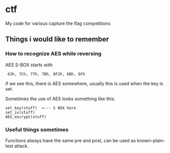 # ctf
My code for various capture the flag competitions

## Things i would like to remember

### How to recognize AES while reversing

AES S-BOX starts with

```
 63h, 7Ch, 77h, 7Bh, 0F2h, 6Bh, 6Fh
```

if we see this, there is AES somewhere, usually this is used when the key is set.

Sometimes the use of AES looks something like this:
```
set_key(stuff)  <--- S BOX here   
set_iv(stuff)
AES_encrypt(stuff)
```

### Useful things sometimes

Functions always have the same pre and post, can be used as known-plain-test attack.


